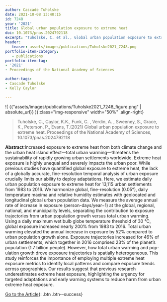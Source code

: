 ```yaml
---
author: Cascade Tuholske
date: 2021-10-08 13:40:15
id: 7248
year: '2021'
title: Global urban population exposure to extreme heat
doi: 10.1073/pnas.2024792118
excerpt: "Tuholske, C. et al., Global urban population exposure to extreme heat. Proceedings of the National Academy of Sciences, doi:10.1073/pnas.2024792118"
header:
   teaser: assets/images/publications/Tuholske2021_7248.png
portfolio-item-category:
   - publications
portfolio-item-tag:
- '2021'
- Proceedings of the National Academy of Sciences

author-tags:
- Cascade Tuholske
- Kelly Caylor

---
```


!( {{"assets/images/publications/Tuholske2021_7248_figure.png" | absolute_url}} ){:class="img-responsive" width="50%" .align-right}


> Tuholske, C., Caylor, K.K., Funk, C. , Verdin, A. , Sweeney, S., Grace, K., Peterson, P., Evans, T.(2021) Global urban population exposure to extreme heat. Proceedings of the National Academy of
Sciences, 10.1073/pnas.2024792118


**Abstract**:Increased exposure to extreme heat from both climate change and the urban heat island effect—total urban warming—threatens the sustainability of rapidly growing urban settlements worldwide.
Extreme heat exposure is highly unequal and severely impacts the urban poor. While previous studies have quantified global exposure to extreme heat, the lack of a globally accurate, fine-resolution
temporal analysis of urban exposure crucially limits our ability to deploy adaptations. Here, we estimate daily urban population exposure to extreme heat for 13,115 urban settlements from 1983 to 2016. We
harmonize global, fine-resolution (0.05°), daily temperature maxima and relative humidity estimates with geolocated and longitudinal global urban population data. We measure the average annual rate of
increase in exposure (person-days/year−1) at the global, regional, national, and municipality levels, separating the contribution to exposure trajectories from urban population growth versus total urban
warming. Using a daily maximum wet bulb globe temperature threshold of 30 °C, global exposure increased nearly 200% from 1983 to 2016. Total urban warming elevated the annual increase in exposure by 52%
compared to urban population growth alone. Exposure trajectories increased for 46% of urban settlements, which together in 2016 comprised 23% of the planet’s population (1.7 billion people). However, how
total urban warming and pop- ulation growth drove exposure trajectories is spatially heterogeneous. This study reinforces the importance of employing multiple extreme heat exposure metrics to identify
local patterns and compare exposure trends across geographies. Our results suggest that previous research underestimates extreme heat exposure, highlighting the urgency for targeted adaptations and early
warning systems to reduce harm from urban extreme heat exposure.


[Go to the Article](https://www.doi.org/10.1073/pnas.2024792118){: .btn .btn--success}
